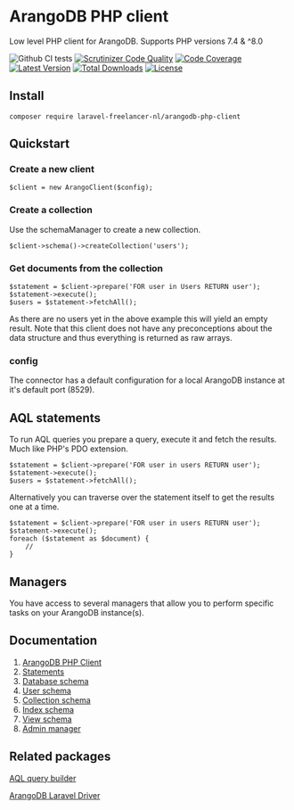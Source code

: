 # ArangoDB PHP client

Low level PHP client for ArangoDB. Supports PHP versions 7.4 & ^8.0

![Github CI tests](https://github.com/LaravelFreelancerNL/arangodb-php-client/workflows/CI%20tests/badge.svg)
[![Scrutinizer Code Quality](https://scrutinizer-ci.com/g/LaravelFreelancerNL/arangodb-php-client/badges/quality-score.png?b=next)](https://scrutinizer-ci.com/g/LaravelFreelancerNL/arangodb-php-client/?branch=next)
[![Code Coverage](https://scrutinizer-ci.com/g/LaravelFreelancerNL/arangodb-php-client/badges/coverage.png?b=next)](https://scrutinizer-ci.com/g/LaravelFreelancerNL/arangodb-php-client/?branch=next)
<a href="https://packagist.org/packages/laravel-freelancer-nl/arangodb-php-client"><img src="https://poser.pugx.org/laravel-freelancer-nl/arangodb-php-client/v/unstable" alt="Latest Version"></a>
<a href="https://packagist.org/packages/laravel-freelancer-nl/arangodb-php-client"><img src="https://poser.pugx.org/laravel-freelancer-nl/arangodb-php-client/downloads" alt="Total Downloads"></a>
<a href="https://packagist.org/packages/laravel-freelancer-nl/arangodb-php-client"><img src="https://poser.pugx.org/laravel-freelancer-nl/arangodb-php-client/license" alt="License"></a>

## Install

```
composer require laravel-freelancer-nl/arangodb-php-client
```
## Quickstart

### Create a new client
``` 
$client = new ArangoClient($config);
``` 

### Create a collection
Use the schemaManager to create a new collection.
``` 
$client->schema()->createCollection('users');
``` 

### Get documents from the collection
``` 
$statement = $client->prepare('FOR user in Users RETURN user');
$statement->execute();
$users = $statement->fetchAll(); 
```
As there are no users yet in the above example this will yield an empty result.
Note that this client does not have any preconceptions about the data structure 
and thus everything is returned as raw arrays.

### config
The connector has a default configuration for a local ArangoDB instance at it's default port (8529).

## AQL statements
To run AQL queries you prepare a query, execute it and fetch the results. Much like PHP's PDO extension.

``` 
$statement = $client->prepare('FOR user in users RETURN user');
$statement->execute();
$users = $statement->fetchAll(); 
```

Alternatively you can traverse over the statement itself to get the results one at a time.
``` 
$statement = $client->prepare('FOR user in users RETURN user');
$statement->execute();
foreach ($statement as $document) {
    //
}
```

## Managers
You have access to several managers that allow you to perform specific tasks on your ArangoDB instance(s).

## Documentation
1) [ArangoDB PHP Client](docs/arangodb-client.md)
2) [Statements](docs/statements.md)
3) [Database schema](docs/schema-databases.md)
4) [User schema](docs/schema-users.md)
5) [Collection schema](docs/schema-collections.md)
6) [Index schema](docs/schema-indexes.md)
7) [View schema](docs/schema-views.md)
8) [Admin manager](docs/admin-manager.md)

## Related packages
[AQL query builder](https://github.com/LaravelFreelancerNL/fluentaql)

[ArangoDB Laravel Driver](https://github.com/LaravelFreelancerNL/laravel-arangodb)